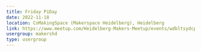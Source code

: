 ```yaml
---
title: Friday PiDay
date: 2022-11-18
location: CoMakingSpace (Makerspace Heidelberg), Heidelberg
link: https://www.meetup.com/Heidelberg-Makers-Meetup/events/wdbltsydcpbxb/
usergroup: makershd
type: usergroup
---
```

